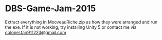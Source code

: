 # DBS-Game-Jam-2015

Extract everything in MooveauRiche.zip as how they were arranged and run the exe.
If it is not working, try installing Unity 5 or contact me via colonel.tan911220@gmail.com
